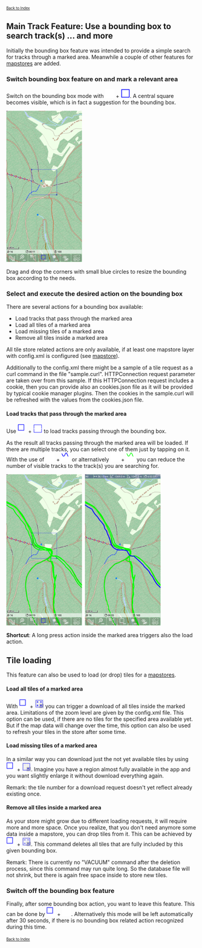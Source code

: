 <small><small>[Back to Index](../../../index.md)</small></small>

## Main Track Feature: Use a bounding box to search track(s) ... and more

Initially the bounding box feature was intended to provide a simple search for tracks through a marked area.
Meanwhile a couple of other features for [mapstores](../../MainMapFeatures/MapStore/mapstore.md) are added.

### Switch bounding box feature on and mark a relevant area

Switch on the bounding box mode with <img src="../../../icons/group_bbox1.svg" width="24"/> + <img src="../../../icons/bbox2.svg" width="24"/>.
A central square becomes visible, which is in fact a suggestion for the bounding box.

<img src="./bb_m1.png" width="200" />&nbsp;

Drag and drop the corners with small blue circles to resize the bounding box according to the needs.

### Select and execute the desired action on the bounding box

There are several actions for a bounding box available:

- Load tracks that pass through the marked area
- Load all tiles of a marked area
- Load missing tiles of a marked area
- Remove all tiles inside a marked area

All tile store related actions are only available, if at least one mapstore layer with config.xml is configured 
(see  [mapstore](../../MainMapFeatures/MapStore/mapstore.md)).

Additionally to the config.xml there might be a sample of a tile request as a curl command in the file "sample.curl". HTTPConnection request 
parameter are taken over from this sample. If this HTTPConnection request includes a cookie, then you can provide also an cookies.json file as 
it will be provided by typical cookie manager plugins. Then the cookies in the sample.curl will be refreshed with the values from the cookies.json file.

#### Load tracks that pass through the marked area

Use <img src="../../../icons/group_bbox2.svg" width="24"/> + <img src="../../../icons/load_from_bb.svg" width="24"/> to load tracks passing through the bounding box.

As the result all tracks passing through the marked area will be loaded. If there are multiple tracks, you can select one of them just by tapping on it.
With the use of <img src="../../../icons/group_hide.svg" width="24"/> + <img src="../../../icons/hide_stl.svg" width="24"/>
or alternatively <img src="../../../icons/group_hide.svg" width="24"/> + <img src="../../../icons/hide_atl.svg" width="24"/>
you can reduce the number of visible tracks to the track(s) you are searching for.

<img src="./bb_a1a.png" width="200" />&nbsp;
<img src="./bb_a1b.png" width="200" />&nbsp;

**Shortcut**: A long press action inside the marked area triggers also the load action.

<a name="tileloading"> </a>

## Tile loading

This feature can also be used to load (or drop) tiles for a [mapstores](../../MainMapFeatures/MapStore/mapstore.md).

#### Load all tiles of a marked area

With <img src="../../../icons/group_bbox2.svg" width="24"/> + <img src="../../../icons/bb_ts_load_all.svg" width="24"/>  you can trigger a download of all tiles inside the marked area.
Limitations of the zoom level are given by the config.xml file. This option can be used, if there are no tiles for the specified area available yet.
But if the map data will change over the time, this option can also be used to refresh your tiles in the store after some time.

#### Load missing tiles of a marked area

In a similar way you can download just the not yet available tiles by using
<img src="../../../icons/group_bbox2.svg" width="24"/> + <img src="../../../icons/bb_ts_load_remain.svg" width="24"/>.
Imagine you have a region almost fully available in the app and you want slightly enlarge it without download everything again.

Remark: the tile number for a download request doesn't yet reflect already existing once.

#### Remove all tiles inside a marked area

As your store might grow due to different loading requests, it will require more and more space. Once you realize, that you don't need anymore some data
inside a mapstore, you can drop tiles from it. This can be achieved by
<img src="../../../icons/group_bbox2.svg" width="24"/> + <img src="../../../icons/bb_ts_delete_all.svg" width="24"/>.
This command deletes all tiles that are fully included by this given bounding box.

Remark: There is currently no "VACUUM" command after the deletion process, since this command may run quite long. So the database file will not shrink,
but there is again free space inside to store new tiles.

### Switch off the bounding box feature 

Finally, after some bounding box action, you want to leave this feature. This can be done by
<img src="../../../icons/group_bbox2.svg" width="24"/> + <img src="../../../icons/bbox.svg" width="24"/>.
Alternatively this mode will be left automatically after 30 seconds, if there is no bounding box related action recognized during this time.


<small><small>[Back to Index](../../../index.md)</small></small>